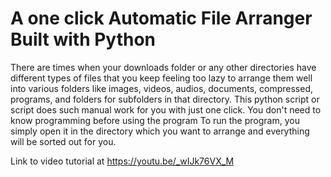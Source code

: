 # A one click Automatic File Arranger Built with Python
There are times when your downloads folder or any other directories have different types of files that you keep feeling too lazy to arrange them well into various folders like images, videos, audios, documents, compressed, programs, and folders for subfolders in that directory.
This python script or script does such manual work for you with just one click. You don't need to know programming before using the program
To run the program, you simply open it in the directory which you want to arrange and everything will be sorted out for you.

Link to video tutorial at https://youtu.be/_wIJk76VX_M
